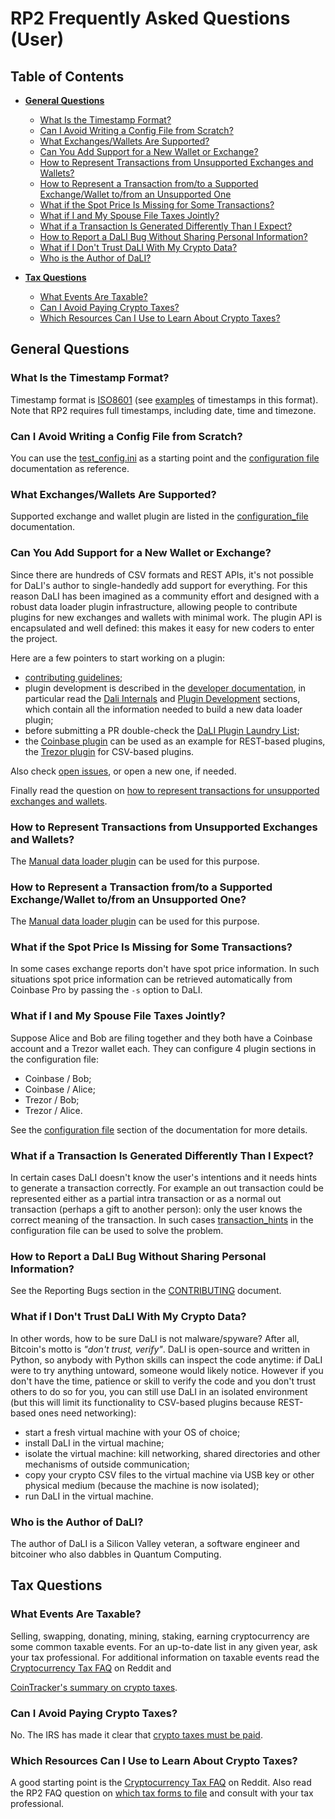 <!--- Copyright 2022 eprbell --->

<!--- Licensed under the Apache License, Version 2.0 (the "License"); --->
<!--- you may not use this file except in compliance with the License. --->
<!--- You may obtain a copy of the License at --->

<!---     http://www.apache.org/licenses/LICENSE-2.0 --->

<!--- Unless required by applicable law or agreed to in writing, software --->
<!--- distributed under the License is distributed on an "AS IS" BASIS, --->
<!--- WITHOUT WARRANTIES OR CONDITIONS OF ANY KIND, either express or implied. --->
<!--- See the License for the specific language governing permissions and --->
<!--- limitations under the License. --->

# RP2 Frequently Asked Questions (User)

## Table of Contents
* **[General Questions](#general-questions)**
  * [What Is the Timestamp Format?](#what-is-the-timestamp-format)
  * [Can I Avoid Writing a Config File from Scratch?](#can-i-avoid-writing-a-config-file-from-scratch)
  * [What Exchanges/Wallets Are Supported?](#what-exchangeswallets-are-supported)
  * [Can You Add Support for a New Wallet or Exchange?](#can-you-add-support-for-a-new-wallet-or-exchange)
  * [How to Represent Transactions from Unsupported Exchanges and Wallets?](#how-to-represent-transactions-from-unsupported-exchanges-and-wallets)
  * [How to Represent a Transaction from/to a Supported Exchange/Wallet to/from an Unsupported One](#how-to-represent-a-transaction-fromto-a-supported-exchangewallet-tofrom-an-unsupported-one)
  * [What if the Spot Price Is Missing for Some Transactions?](#what-if-the-spot-price-is-missing-for-some-transactions)
  * [What if I and My Spouse File Taxes Jointly?](#what-if-i-and-my-spouse-file-taxes-jointly)
  * [What if a Transaction Is Generated Differently Than I Expect?](#what-if-a-transaction-is-generated-differently-than-i-expect)
  * [How to Report a DaLI Bug Without Sharing Personal Information?](#how-to-report-a-dali-bug-without-sharing-personal-information)
  * [What if I Don't Trust DaLI With My Crypto Data?](#what-if-i-dont-trust-dali-with-my-crypto-data)
  * [Who is the Author of DaLI?](#who-is-the-author-of-dali)

* **[Tax Questions](#tax-questions)**
  * [What Events Are Taxable?](#what-events-are-taxable)
  * [Can I Avoid Paying Crypto Taxes?](#can-i-avoid-paying-crypto-taxes)
  * [Which Resources Can I Use to Learn About Crypto Taxes?](#which-resources-can-i-use-to-learn-about-crypto-taxes)

## General Questions

### What Is the Timestamp Format?
Timestamp format is [ISO8601](https://en.wikipedia.org/wiki/ISO_8601) (see [examples](https://en.wikipedia.org/wiki/ISO_8601#Combined_date_and_time_representations) of timestamps in this format). Note that RP2 requires full timestamps, including date, time and timezone.

### Can I Avoid Writing a Config File from Scratch?
You can use the [test_config.ini](../config/test_config.ini) as a starting point and the [configuration file](configuration_file.md) documentation as reference.

### What Exchanges/Wallets Are Supported?
Supported exchange and wallet plugin are listed in the [configuration_file](configuration_file.md#data-loader-plugin-sections) documentation.

### Can You Add Support for a New Wallet or Exchange?
Since there are hundreds of CSV formats and REST APIs, it's not possible for DaLI's author to single-handedly add support for everything. For this reason DaLI has been imagined as a community effort and designed with a robust data loader plugin infrastructure, allowing people to contribute plugins for new exchanges and wallets with minimal work. The plugin API is encapsulated and well defined: this makes it easy for new coders to enter the project.

Here are a few pointers to start working on a plugin:
* [contributing guidelines](../CONTRIBUTING.md#contributing-to-the-repository);
* plugin development is described in the [developer documentation](../README.dev.md), in particular read the [Dali Internals](../README.dev.md#dali-internals) and [Plugin Development](../README.dev.md#plugin-development) sections, which contain all the information needed to build a new data loader plugin;
* before submitting a PR double-check the [DaLI Plugin Laundry List](../README.dev.md#plugin-laundry-list);
* the [Coinbase plugin](../src/dali/plugin/input/rest/coinbase.py) can be used as an example for REST-based plugins, the [Trezor plugin](../src/dali/plugin/input/csv/trezor.py) for CSV-based plugins.

Also check [open issues](https://github.com/eprbell/dali-rp2/issues), or open a new one, if needed.

Finally read the question on [how to represent transactions for unsupported exchanges and wallets](#how-to-represent-transactions-from-unsupported-exchanges-and-wallets).

### How to Represent Transactions from Unsupported Exchanges and Wallets?
The [Manual data loader plugin](configuration_file.md#manual-section-csv) can be used for this purpose.

### How to Represent a Transaction from/to a Supported Exchange/Wallet to/from an Unsupported One?
The [Manual data loader plugin](configuration_file.md#manual-section-csv) can be used for this purpose.

### What if the Spot Price Is Missing for Some Transactions?
In some cases exchange reports don't have spot price information. In such situations spot price information can be retrieved automatically from Coinbase Pro by passing the `-s` option to DaLI.

### What if I and My Spouse File Taxes Jointly?
Suppose Alice and Bob are filing together and they both have a Coinbase account and a Trezor wallet each. They can configure 4 plugin sections in the configuration file:
* Coinbase / Bob;
* Coinbase / Alice;
* Trezor / Bob;
* Trezor / Alice.

See the [configuration file](configuration_file.md) section of the documentation for more details.

### What if a Transaction Is Generated Differently Than I Expect?
In certain cases DaLI doesn't know the user's intentions and it needs hints to generate a transaction correctly. For example an out transaction could be represented either as a partial intra transaction or as a normal out transaction (perhaps a gift to another person): only the user knows the correct meaning of the transaction. In such cases [transaction_hints](configuration_file.md#transaction-hints-section) in the configuration file can be used to solve the problem.

### How to Report a DaLI Bug Without Sharing Personal Information?
See the Reporting Bugs section in the [CONTRIBUTING](../CONTRIBUTING.md#reporting-bugs) document.

### What if I Don't Trust DaLI With My Crypto Data?
In other words, how to be sure DaLI is not malware/spyware? After all, Bitcoin's motto is *"don't trust, verify"*. DaLI is open-source and written in Python, so anybody with Python skills can inspect the code anytime: if DaLI were to try anything untoward, someone would likely notice. However if you don't have the time, patience or skill to verify the code and you don't trust others to do so for you, you can still use DaLI in an isolated environment (but this will limit its functionality to CSV-based plugins because REST-based ones need networking):
- start a fresh virtual machine with your OS of choice;
- install DaLI in the virtual machine;
- isolate the virtual machine: kill networking, shared directories and other mechanisms of outside communication;
- copy your crypto CSV files to the virtual machine via USB key or other physical medium (because the machine is now isolated);
- run DaLI in the virtual machine.

### Who is the Author of DaLI?
The author of DaLI is a Silicon Valley veteran, a software engineer and bitcoiner who also dabbles in Quantum Computing.

## Tax Questions

### What Events Are Taxable?
Selling, swapping, donating, mining, staking, earning cryptocurrency are some common taxable events. For an up-to-date list in any given year, ask your tax professional. For additional information on taxable events read the [Cryptocurrency Tax FAQ](https://www.reddit.com/r/CryptoTax/comments/re6jal/cryptocurrency_tax_faq/) on Reddit and
<!-- markdown-link-check-disable -->
[CoinTracker's summary on crypto taxes](https://www.cointracker.io/blog/what-tax-forms-should-crypto-holders-file).
<!-- markdown-link-check-enable-->

### Can I Avoid Paying Crypto Taxes?
No. The IRS has made it clear that [crypto taxes must be paid](https://www.irs.gov/newsroom/irs-reminds-taxpayers-to-report-virtual-currency-transactions).

### Which Resources Can I Use to Learn About Crypto Taxes?
A good starting point is the [Cryptocurrency Tax FAQ](https://www.reddit.com/r/CryptoTax/comments/re6jal/cryptocurrency_tax_faq/) on Reddit. Also read the RP2 FAQ question on [which tax forms to file](https://github.com/eprbell/rp2/blob/main/docs/user_faq.md#which-crypto-tax-forms-to-file) and consult with your tax professional.

